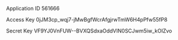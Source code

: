 Application ID
561666

Access Key
0jJM3cp_wqj7-jMwBgfWcrAfgjrwTmW6H4pPfw55fP8

Secret Key
VF9YJ0VnFUW--BVXQSdxaOddVIN0SCJwm5iw_kOIZvo
